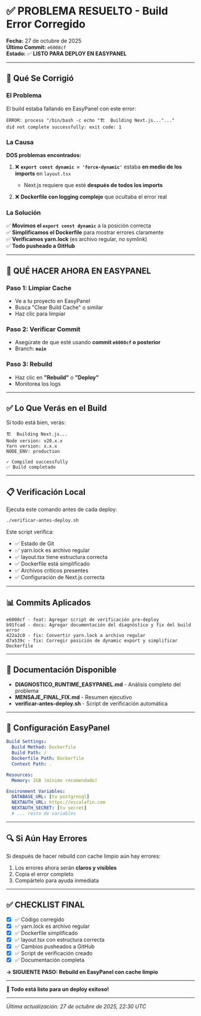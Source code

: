 # ✅ PROBLEMA RESUELTO - Build Error Corregido

**Fecha:** 27 de octubre de 2025  
**Último Commit:** `e6008cf`  
**Estado:** ✅ **LISTO PARA DEPLOY EN EASYPANEL**

---

## 🎯 Qué Se Corrigió

### El Problema
El build estaba fallando en EasyPanel con este error:
```
ERROR: process "/bin/bash -c echo "🏗️  Building Next.js..."..." 
did not complete successfully: exit code: 1
```

### La Causa
**DOS problemas encontrados:**

1. ❌ **`export const dynamic = 'force-dynamic'`** estaba **en medio de los imports** en `layout.tsx`
   - Next.js requiere que esté **después de todos los imports**
   
2. ❌ **Dockerfile con logging complejo** que ocultaba el error real

### La Solución
✅ **Movimos el `export const dynamic`** a la posición correcta  
✅ **Simplificamos el Dockerfile** para mostrar errores claramente  
✅ **Verificamos yarn.lock** (es archivo regular, no symlink)  
✅ **Todo pusheado a GitHub**

---

## 🚀 QUÉ HACER AHORA EN EASYPANEL

### Paso 1: Limpiar Cache
- Ve a tu proyecto en EasyPanel
- Busca "Clear Build Cache" o similar
- Haz clic para limpiar

### Paso 2: Verificar Commit
- Asegúrate de que esté usando **commit `e6008cf` o posterior**
- Branch: **`main`**

### Paso 3: Rebuild
- Haz clic en **"Rebuild"** o **"Deploy"**
- Monitorea los logs

---

## ✅ Lo Que Verás en el Build

Si todo está bien, verás:
```
🏗️  Building Next.js...
Node version: v20.x.x
Yarn version: x.x.x
NODE_ENV: production

✓ Compiled successfully
✅ Build completado
```

---

## 📋 Verificación Local

Ejecuta este comando antes de cada deploy:
```bash
./verificar-antes-deploy.sh
```

Este script verifica:
- ✅ Estado de Git
- ✅ yarn.lock es archivo regular
- ✅ layout.tsx tiene estructura correcta
- ✅ Dockerfile está simplificado
- ✅ Archivos críticos presentes
- ✅ Configuración de Next.js correcta

---

## 📊 Commits Aplicados

```
e6008cf - feat: Agregar script de verificación pre-deploy
b91fcad - docs: Agregar documentación del diagnóstico y fix del build error
422a2c0 - fix: Convertir yarn.lock a archivo regular
d7a539c - fix: Corregir posición de dynamic export y simplificar Dockerfile
```

---

## 📁 Documentación Disponible

- **DIAGNOSTICO_RUNTIME_EASYPANEL.md** - Análisis completo del problema
- **MENSAJE_FINAL_FIX.md** - Resumen ejecutivo
- **verificar-antes-deploy.sh** - Script de verificación automática

---

## 🎯 Configuración EasyPanel

```yaml
Build Settings:
  Build Method: Dockerfile
  Build Path: /
  Dockerfile Path: Dockerfile
  Context Path: .

Resources:
  Memory: 2GB (mínimo recomendado)

Environment Variables:
  DATABASE_URL: [tu postgresql]
  NEXTAUTH_URL: https://escalafin.com
  NEXTAUTH_SECRET: [tu secret]
  # ... resto de variables
```

---

## 🔍 Si Aún Hay Errores

Si después de hacer rebuild con cache limpio aún hay errores:

1. Los errores ahora serán **claros y visibles**
2. Copia el error completo
3. Compártelo para ayuda inmediata

---

## ✅ CHECKLIST FINAL

- [x] ✅ Código corregido
- [x] ✅ yarn.lock es archivo regular
- [x] ✅ Dockerfile simplificado
- [x] ✅ layout.tsx con estructura correcta
- [x] ✅ Cambios pusheados a GitHub
- [x] ✅ Script de verificación creado
- [x] ✅ Documentación completa

**→ SIGUIENTE PASO: Rebuild en EasyPanel con cache limpio**

---

**🎉 Todo está listo para un deploy exitoso!**

---

*Última actualización: 27 de octubre de 2025, 22:30 UTC*
